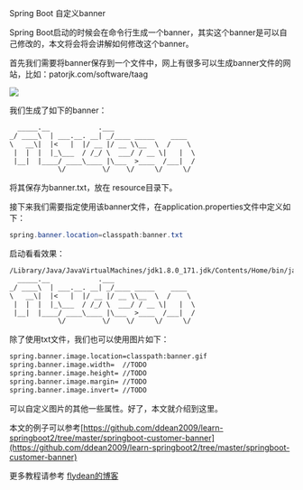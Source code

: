 Spring Boot 自定义banner

Spring Boot启动的时候会在命令行生成一个banner，其实这个banner是可以自己修改的，本文将会将会讲解如何修改这个banner。

首先我们需要将banner保存到一个文件中，网上有很多可以生成banner文件的网站，比如：patorjk.com/software/taag

![](https://img-blog.csdnimg.cn/20200205191800751.png)

我们生成了如下的banner：

~~~txt
  _____.__            .___                    
_/ ____\  | ___.__. __| _/____ _____    ____  
\   __\|  |<   |  |/ __ |/ __ \\__  \  /    \ 
 |  |  |  |_\___  / /_/ \  ___/ / __ \|   |  \
 |__|  |____/ ____\____ |\___  >____  /___|  /
            \/         \/    \/     \/     \/ 
~~~

将其保存为banner.txt，放在 resource目录下。

接下来我们需要指定使用该banner文件，在application.properties文件中定义如下：

~~~java
spring.banner.location=classpath:banner.txt
~~~

启动看看效果：

~~~txt
/Library/Java/JavaVirtualMachines/jdk1.8.0_171.jdk/Contents/Home/bin/java 
  _____.__            .___
_/ ____\  | ___.__. __| _/____ _____    ____
\   __\|  |<   |  |/ __ |/ __ \\__  \  /    \
 |  |  |  |_\___  / /_/ \  ___/ / __ \|   |  \
 |__|  |____/ ____\____ |\___  >____  /___|  /
            \/         \/    \/     \/     \/
~~~

除了使用txt文件，我们也可以使用图片如下：

~~~txt
spring.banner.image.location=classpath:banner.gif
spring.banner.image.width=  //TODO
spring.banner.image.height= //TODO
spring.banner.image.margin= //TODO
spring.banner.image.invert= //TODO
~~~

可以自定义图片的其他一些属性。好了，本文就介绍到这里。

本文的例子可以参考[https://github.com/ddean2009/learn-springboot2/tree/master/springboot-customer-banner](https://github.com/ddean2009/learn-springboot2/tree/master/springboot-customer-banner)

更多教程请参考 [flydean的博客](www.flydean.com)



